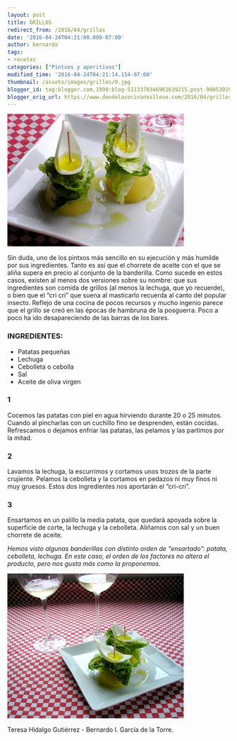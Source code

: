 ```yaml
---
layout: post
title: GRILLOS
redirect_from: /2016/04/grillos
date: '2016-04-24T04:21:00.000-07:00'
author: bernardo
tags:
- recetas
categories: ["Pintxos y aperitivos"]
modified_time: '2016-04-24T04:21:14.154-07:00'
thumbnail: /assets/images/grillos/0.jpg
blogger_id: tag:blogger.com,1999:blog-5113370346961639215.post-9005392881425567632
blogger_orig_url: https://www.dondelacocinanoslleve.com/2016/04/grillos.html
---
```


![](/assets/images/grillos/0.jpg)

  
Sin duda, uno de los pintxos más sencillo en su ejecución y más humilde por sus ingredientes. Tanto es así que el chorrete de aceite con el que se aliña supera en precio al conjunto de la banderilla. Como sucede en estos casos, existen al menos dos versiones sobre su nombre: que sus ingredientes son comida de grillos (al menos la lechuga, que yo recuerde), o bien que el “cri cri” que suena al masticarlo recuerda al canto del popular insecto. Reflejo de una cocina de pocos recursos y mucho ingenio parece que el grillo se creó en las épocas de hambruna de la posguerra. Poco a poco ha ido desapareciendo de las barras de los bares.  
### INGREDIENTES:
* Patatas pequeñas
* Lechuga
* Cebolleta o cebolla
* Sal
* Aceite de oliva virgen  

### 1

Cocemos las patatas con piel en agua hirviendo durante 20 o 25 minutos. Cuando al pincharlas con un cuchillo fino se desprenden, están cocidas. Refrescamos o dejamos enfriar las patatas, las pelamos y las partimos por la mitad.  

### 2

Lavamos la lechuga, la escurrimos y cortamos unos trozos de la parte crujiente. Pelamos la cebolleta y la cortamos en pedazos ni muy finos ni muy gruesos. Estos dos ingredientes nos aportarán el “cri-cri”.  

### 3

Ensartamos en un palillo la media patata, que quedará apoyada sobre la superficie de corte, la lechuga y la cebolleta. Aliñamos con sal y un buen chorrete de aceite.  

_Hemos visto algunas banderillas con distinto orden de “ensartado”: patata, cebolleta, lechuga. En este caso, el orden de los factores no altera el producto, pero nos gusta más como la proponemos._

![](/assets/images/grillos/1.jpg)

Teresa Hidalgo Gutiérrez - Bernardo I. García de la Torre.
